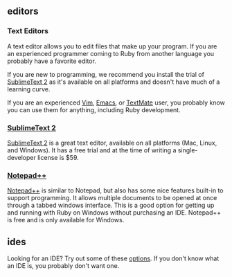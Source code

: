 ## editors
### Text Editors

A text editor allows you to edit files that make up your program.  If you are an
experienced programmer coming to Ruby from another language you probably have a
favorite editor.

If you are new to programming, we recommend you install the trial of
[SublimeText 2](http://www.sublimetext.com/2) as it's available on all
platforms and doesn't have much of a learning curve.

If you are an experienced [Vim](http://www.vim.org/),
[Emacs](http://www.gnu.org/software/emacs/), or
[TextMate](http://macromates.com/) user, you probably know you can use them for
anything, including Ruby development.

### [SublimeText 2](http://www.sublimetext.com/2)
[SublimeText 2](http://www.sublimetext.com/2) is a great text editor, available
on all platforms (Mac, Linux, and Windows). It has a free trial and at the time
of writing a single-developer license is $59.

### [Notepad++](http://notepad-plus-plus.org/)
[Notepad++](http://notepad-plus-plus.org/) is similar to Notepad, but also has
some nice features built-in to support programming.  It allows multiple
documents to be opened at once through a tabbed windows interface. This is a
good option for getting up and running with Ruby on Windows without purchasing
an IDE.  Notepad++ is free and is only available for Windows.

## ides

Looking for an IDE? Try out some of these [options](/editors/ides). If you don't
know what an IDE is, you probably don't want one.

